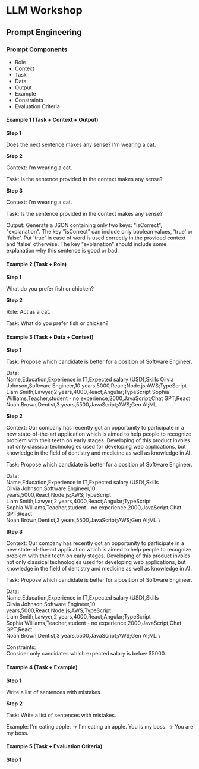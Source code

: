 # LLM Workshop

## Prompt Engineering

### Prompt Components
- Role
- Context
- Task
- Data
- Output
- Example
- Constraints
- Evaluation Criteria

#### Example 1 (Task + Context + Output)

**Step 1**

Does the next sentence makes any sense? I'm wearing a cat.

**Step 2**

Context: I'm wearing a cat.

Task: Is the sentence provided in the context makes any sense?

**Step 3**

Context: I'm wearing a cat.

Task: Is the sentence provided in the context makes any sense?

Output: Generate a JSON containing only two keys: "isCorrect", "explanation". The key "isCorrect" can include only boolean values, 'true' or 'false'. Put 'true' in case of word is used correctly in the provided context and 'false' otherwise. The key "explanation" should include some explanation why this sentence is good or bad.

#### Example 2 (Task + Role)

**Step 1**

What do you prefer fish or chicken?

**Step 2**

Role: Act as a cat.

Task: What do you prefer fish or chicken?

#### Example 3 (Task + Data + Context)

**Step 1**

Task: Propose which candidate is better for a position of Software Engineer.

Data: \
Name,Education,Experience in IT,Expected salary (USD),Skills
Olivia Johnson,Software Engineer,10 years,5000,React;Node.js;AWS;TypeScript
Liam Smith,Lawyer,2 years,4000,React;Angular;TypeScript
Sophia Williams,Teacher,student - no experience,2000,JavaScript;Chat GPT;React
Noah Brown,Dentist,3 years,5500,JavaScript;AWS;Gen AI;ML

**Step 2**

Context: Our company has recently got an opportunity to participate in a new state-of-the-art application which is aimed to help people to recognize problem with their teeth on early stages. Developing of this product involes not only classical technologies used for developing web applications, but knowledge in the field of dentistry and medicine as well as knowledge in AI.

Task: Propose which candidate is better for a position of Software Engineer.

Data: \
Name,Education,Experience in IT,Expected salary (USD),Skills \
Olivia Johnson,Software Engineer,10 years,5000,React;Node.js;AWS;TypeScript \
Liam Smith,Lawyer,2 years,4000,React;Angular;TypeScript \
Sophia Williams,Teacher,student - no experience,2000,JavaScript;Chat GPT;React \
Noah Brown,Dentist,3 years,5500,JavaScript;AWS;Gen AI;ML \

**Step 3**

Context: Our company has recently got an opportunity to participate in a new state-of-the-art application which is aimed to help people to recognize problem with their teeth on early stages. Developing of this product involes not only classical technologies used for developing web applications, but knowledge in the field of dentistry and medicine as well as knowledge in AI.

Task: Propose which candidate is better for a position of Software Engineer.

Data: \
Name,Education,Experience in IT,Expected salary (USD),Skills \
Olivia Johnson,Software Engineer,10 years,5000,React;Node.js;AWS;TypeScript \
Liam Smith,Lawyer,2 years,4000,React;Angular;TypeScript \
Sophia Williams,Teacher,student - no experience,2000,JavaScript;Chat GPT;React \
Noah Brown,Dentist,3 years,5500,JavaScript;AWS;Gen AI;ML \

Constraints: \
Consider only candidates which expected salary is below $5000.

#### Example 4 (Task + Example)

**Step 1**

Write a list of sentences with mistakes.

**Step 2**

Task: Write a list of sentences with mistakes.

Example: I'm eating apple. -> I'm eating an apple.
You is my boss. -> You are my boss.

#### Example 5 (Task + Evaluation Criteria)

**Step 1**

